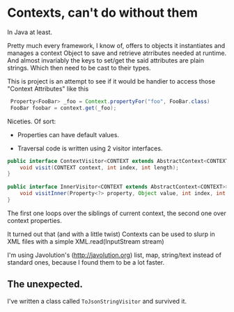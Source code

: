 Contexts, can't do without them
===============================

In Java at least.
 
Pretty much every framework, I know of, offers to objects it instantiates and manages a context Object to save and retrieve atrributes needed at runtime. And almost invariably the keys to set/get the said attributes are plain strings. Which then need to be cast to their types.

This is project is an attempt to see if it would be handier to access those "Context Attributes" like this

```java
 Property<FooBar> _foo = Context.propertyFor("foo", FooBar.class)
 FooBar foobar = context.get(_foo);
```
Niceties. Of sort:

* Properties can have default values.

* Traversal code is written using 2 visitor interfaces.

```java
public interface ContextVisitor<CONTEXT extends AbstractContext<CONTEXT>> {
    void visit(CONTEXT context, int index, int length);
}
    
public interface InnerVisitor<CONTEXT extends AbstractContext<CONTEXT>> {
    void visitInner(Property<?> property, Object value, int index, int length);
}
```

  The first one loops over the siblings of current context, the second one over context properties. 

It turned out that (and with a little twist) Contexts can be used to slurp in XML files with a simple XML.read(InputStream stream)

I'm using Javolution's (http://javolution.org) list, map, string/text instead of standard ones, because I found them to be a lot faster.

The unexpected.
---------------

I've written a class called ```ToJsonStringVisitor``` and survived it.